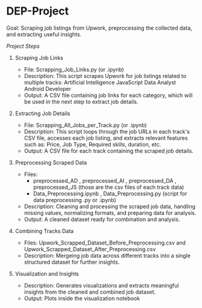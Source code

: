 # DEP-Project
Goal: Scraping job listings from Upwork, preprocessing the collected data, and extracting useful insights.

*Project Steps*
1. Scraping Job Links
    - File: Scrapping_Job_Links.py (or .ipynb)
    - Description: This script scrapes Upwork for job listings related to multiple tracks:
          Artificial Intelligence
          JavaScript
          Data Analyst
          Android Developer
    - Output: A CSV file containing job links for each category, which will be used in the next step to extract job details.

2. Extracting Job Details
    - File: Scrapping_All_Jobs_per_Track.py (or .ipynb)
    - Description: This script loops through the job URLs in each track's CSV file, accesses each job listing, and extracts relevant features such as:
Price, Job Type, Required skills, duration, etc.
    - Output: A CSV file for each track containing the scraped job details.

3. Preprocessing Scraped Data
    - Files:
         * preprocessed_AD , preprocessed_AI , preprocessed_DA , preprocessed_JS (those are the csv files of each track data)
         * Data_Preprocessing.ipynb , Data_Preprocessing.py (script for data preprocessing .py or .ipynb)
    - Description: Cleaning and processing the scraped job data, handling missing values, normalizing formats, and preparing data for analysis.
    - Output: A cleaned dataset ready for combination and analysis.

5. Combining Tracks Data
    - Files: Upwork_Scrapped_Dataset_Before_Preprocessing.csv and Upwork_Scrapped_Dataset_After_Preprocessing.csv
    - Description: Mergeing job data across different tracks into a single structured dataset for further insights.
  
6. Visualization and Insights
    - Description: Generates visualizations and extracts meaningful insights from the cleaned and combined job dataset.
    - Output: Plots inside the visualization notebook
